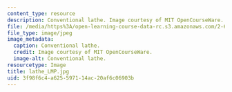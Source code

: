 ```yaml
---
content_type: resource
description: Conventional lathe. Image courtesy of MIT OpenCourseWare.
file: /media/https%3A/open-learning-course-data-rc.s3.amazonaws.com/2-670-mechanical-engineering-tools-january-iap-2004/3f98f6c4a625597114ac20af6c06903b_lathe_LMP.jpg
file_type: image/jpeg
image_metadata:
  caption: Conventional lathe.
  credit: Image courtesy of MIT OpenCourseWare.
  image-alt: Conventional lathe.
resourcetype: Image
title: lathe_LMP.jpg
uid: 3f98f6c4-a625-5971-14ac-20af6c06903b
---
```

